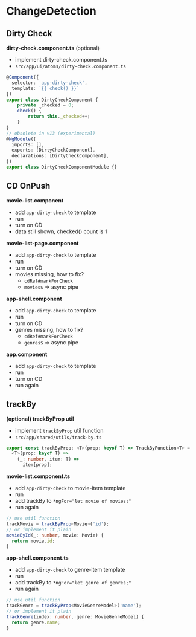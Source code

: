 # ChangeDetection

## Dirty Check

**dirty-check.component.ts** (optional)

* implement dirty-check.component.ts
* `src/app/ui/atoms/dirty-check.component.ts`

```ts
@Component({
  selector: 'app-dirty-check',
  template: `{{ check() }}`
})
export class DirtyCheckComponent {
    private _checked = 0;
    check() {
        return this._checked++;
    }
}
// obsolete in v13 (experimental)
@NgModule({
  imports: [],
  exports: [DirtyCheckComponent],
  declarations: [DirtyCheckComponent],
})
export class DirtyCheckComponentModule {}
```

## CD OnPush

**movie-list.component**

* add `app-dirty-check` to template
* run
* turn on CD
* data still shown, checked() count is 1

**movie-list-page.component**

* add `app-dirty-check` to template
* run
* turn on CD
* movies missing, how to fix?
  * `cdRef#markForCheck`
  * `movies$` => async pipe
  
**app-shell.component**

* add `app-dirty-check` to template
* run
* turn on CD
* genres missing, how to fix?
  * `cdRef#markForCheck`
  * `genres$` => async pipe

**app.component**

* add `app-dirty-check` to template
* run
* turn on CD
* run again

## trackBy

**(optional) trackByProp util**

* implement `trackByProp` util function
* `src/app/shared/utils/track-by.ts`

```ts
export const trackByProp: <T>(prop: keyof T) => TrackByFunction<T> =
  <T>(prop: keyof T) =>
    (_: number, item: T) =>
      item[prop];
```

**movie-list.component.ts**

* add `app-dirty-check` to movie-item template
* run
* add trackBy to `*ngFor="let movie of movies;"`
* run again

```ts
// use util function
trackMovie = trackByProp<Movie>('id');
// or implement it plain
movieById(_: number, movie: Movie) {
  return movie.id;
}
```

**app-shell.component.ts**

* add `app-dirty-check` to genre-item template
* run
* add trackBy to `*ngFor="let genre of genres;"`
* run again

```ts
// use util function
trackGenre = trackByProp<MovieGenreModel>('name');
// or implement it plain
trackGenre(index: number, genre: MovieGenreModel) {
  return genre.name;
}
```

